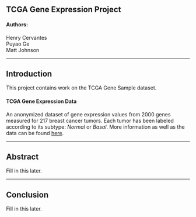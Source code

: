 TCGA Gene Expression Project
----------------------------
#### Authors:
Henry Cervantes \
Puyao Ge \
Matt Johnson

***

Introduction
------------
This project contains work on the TCGA Gene Sample dataset. 

#### TCGA Gene Expression Data

An anonymized dataset of gene expression values from 2000 genes measured for 217 breast cancer tumors. Each tumor has been labeled according to its subtype: *Normal* or *Basal*. More information as well as the data can be found [here](https://www.cancer.gov/about-nci/organization/ccg/research/structural-genomics/tcga). 

***

Abstract
--------

Fill in this later. 

***

Conclusion
----------
Fill in this later. 